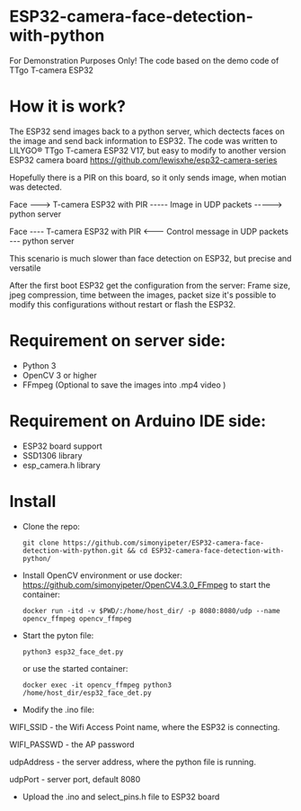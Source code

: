 # ESP32-camera-face-detection-with-python
For Demonstration Purposes Only!
The code based on the demo code of TTgo T-camera ESP32

# How it is work?
The ESP32 send images back to a python server, which dectects faces on the image and send back information to ESP32.
The code was written to LILYGO® TTgo T-camera ESP32 V17, but easy to modify to another version ESP32 camera board
https://github.com/lewisxhe/esp32-camera-series

Hopefully there is a PIR on this board, so it only sends image, when motian was detected.

Face ---> T-camera ESP32 with PIR ----- Image in UDP packets -----> python server

Face ---- T-camera ESP32 with PIR <--- Control message in UDP packets  --- python server

This scenario is much slower than face detection on ESP32, but precise and versatile

After the first boot ESP32 get the configuration from the server:
Frame size, jpeg compression, time between the images, packet size
it's possible to modify this configurations without restart or flash the ESP32.

# Requirement on server side:
- Python 3
- OpenCV 3 or higher
- FFmpeg (Optional to save the images into .mp4 video )

# Requirement on Arduino IDE side:
- ESP32 board support
- SSD1306 library
- esp_camera.h library

# Install
- Clone the repo:
  ```  
  git clone https://github.com/simonyipeter/ESP32-camera-face-detection-with-python.git && cd ESP32-camera-face-detection-with-python/
  ```  
- Install OpenCV environment or use docker:  https://github.com/simonyipeter/OpenCV4.3.0_FFmpeg to start the container:
  ``` 
  docker run -itd -v $PWD/:/home/host_dir/ -p 8080:8080/udp --name opencv_ffmpeg opencv_ffmpeg
  ```  
- Start the pyton file:
  ```
  python3 esp32_face_det.py
  ```
  or use the started container:
  ```
  docker exec -it opencv_ffmpeg python3 /home/host_dir/esp32_face_det.py
  ```
- Modify the .ino file:

WIFI_SSID - the Wifi Access Point name, where the ESP32 is connecting.

WIFI_PASSWD - the AP password

udpAddress - the server address, where the python file is running.

udpPort - server port, default 8080

- Upload the .ino and select_pins.h file to ESP32 board



